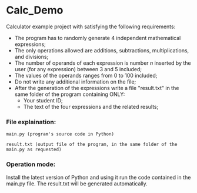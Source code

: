 # Calc_Demo

Calculator example project with satisfying the following requirements:
- The program has to randomly generate 4 independent mathematical expressions;
- The only operations allowed are additions, subtractions, multiplications, and divisions;
- The number of operands of each expression is number $n$ inserted by the user (for any expression) between 3 and 5 included;
- The values of the operands ranges from 0 to 100 included;
- Do not write any additional information on the file;
- After the generation of the expressions write a file "result.txt" in the same folder of the program containing ONLY:
	- Your student ID;
	- The text of the four expressions and the related results;

### File explaination:

	main.py (program's source code in Python)
	
	result.txt (output file of the program, in the same folder of the main.py as requested)
    
### Operation mode:

Install the latest version of Python and using it run the code contained in the main.py file. The result.txt will be generated automatically.
